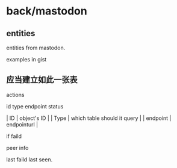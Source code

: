 # back/mastodon

## entities

entities from mastodon.

examples in gist

## 应当建立如此一张表

actions

id type endpoint status

| ID | object's ID |
| Type | which table should it query |
| endpoint | endpointurl |

if faild

peer info

last faild 
last seen.